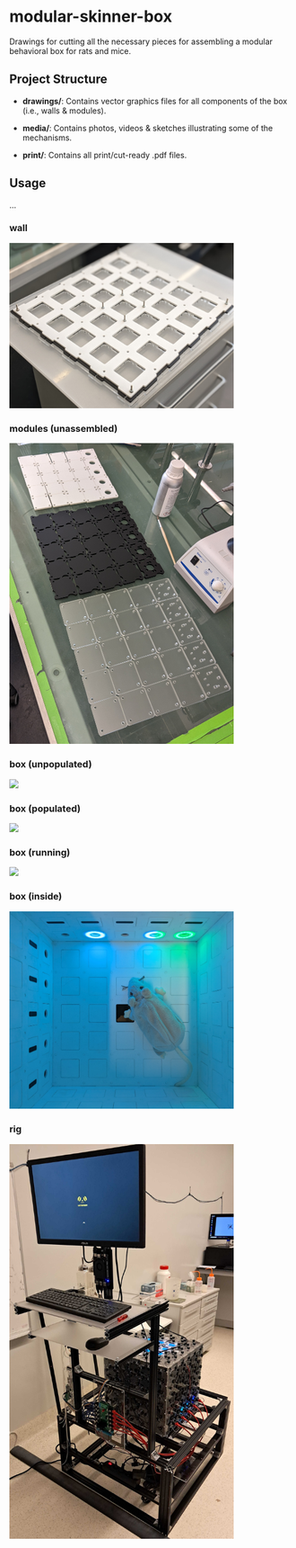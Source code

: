 # modular-skinner-box
Drawings for cutting all the necessary pieces for assembling a modular behavioral box for rats and mice.

## Project Structure

- **drawings/**: Contains vector graphics files for all components of the box (i.e., walls & modules).
  
- **media/**: Contains photos, videos & sketches illustrating some of the mechanisms.
  
- **print/**: Contains all print/cut-ready .pdf files.

## Usage
...

### wall
<img src = "media/photos/wall.jpg" width="400">

### modules (unassembled)
<img src = "media/photos/modules.jpg" width="400">

### box (unpopulated)
<img src = "media/photos/unpopulated.jpg" width="400">

### box (populated)
<img src = "media/photos/populated.jpg" width="400">

### box (running)
<img src = "media/photos/running.jpg" width="400">

### box (inside)
<img src = "media/photos/inside.jpg" width="400">

### rig
<img src = "media/photos/rig.jpg" width="400">
